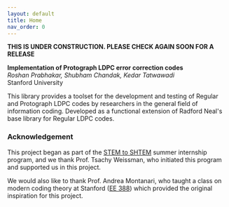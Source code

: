 ```yaml
---
layout: default
title: Home
nav_order: 0
---
```


**THIS IS UNDER CONSTRUCTION. PLEASE CHECK AGAIN SOON FOR A RELEASE**


**Implementation of Protograph LDPC error correction codes**  
*Roshan Prabhakar, Shubham Chandak, Kedar Tatwawadi*  
Stanford University

This library provides a toolset for the development and testing of Regular and Protograph LDPC codes by researchers in the general field of information coding. Developed as a functional extension of Radford Neal's base library for Regular LDPC codes.

### Acknowledgement
This project began as part of the [STEM to SHTEM](https://compression.stanford.edu/summer-internships-high-school-students) summer internship program, and we thank Prof. Tsachy Weissman, who initiated this program and supported us in this project.

We would also like to thank Prof. Andrea Montanari, who taught a class on modern coding theory at Stanford ([EE 388](https://web.stanford.edu/class/ee388/)) which provided the original inspiration for this project.
